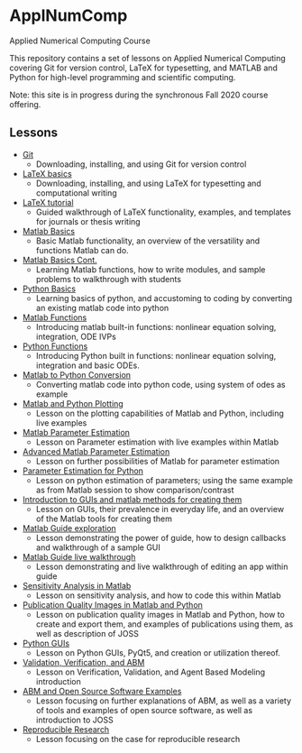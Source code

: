 # ApplNumComp
Applied Numerical Computing Course

This repository contains a set of lessons on Applied Numerical Computing covering Git for version control, LaTeX for typesetting, and MATLAB and Python for high-level programming and scientific computing. 

Note: this site is in progress during the synchronous Fall 2020 course offering.

## Lessons
* [Git](https://github.com/ashleefv/ApplNumComp/blob/master/L1:%20Git%20for%20Version%20Control.md)
  * Downloading, installing, and using Git for version control
* [LaTeX basics](https://github.com/ashleefv/ApplNumComp/blob/master/L2:%20LaTeX%20Basics)
  * Downloading, installing, and using LaTeX for typesetting and computational writing
* [LaTeX tutorial](https://github.com/ashleefv/ApplNumComp/blob/master/LaTeX%20Tutorial.md)
  * Guided walkthrough of LaTeX functionality, examples, and templates for journals or thesis writing
* [Matlab Basics](https://github.com/ashleefv/ApplNumComp/blob/master/L4:%20Matlab%20basics.md)
  * Basic Matlab functionality, an overview of the versatility and functions Matlab can do.
* [Matlab Basics Cont.](https://github.com/ashleefv/ApplNumComp/blob/master/L5:%20Matlab%20basics%20cont.md)
  * Learning Matlab functions, how to write modules, and sample problems to walkthrough with students
* [Python Basics](https://github.com/ashleefv/ApplNumComp/blob/master/Python%20Basics.md)
  * Learning basics of python, and accustoming to coding by converting an existing matlab code into python
* [Matlab Functions](https://github.com/ashleefv/ApplNumComp/blob/master/Matlab%20Functions.md)
  * Introducing matlab built-in functions: nonlinear equation solving, integration, ODE IVPs
* [Python Functions](https://github.com/ashleefv/ApplNumComp/blob/master/L9:%20Python%20Functions)
  * Introducing Python built in functions: nonlinear equation solving, integration and basic ODEs.
* [Matlab to Python Conversion](https://github.com/ashleefv/ApplNumComp/blob/master/L10:%20Matlab%20to%20Python%20conversions.md)
  * Converting matlab code into python code, using system of odes as example
* [Matlab and Python Plotting](https://github.com/ashleefv/ApplNumComp/blob/master/L11:%20Python%20and%20Matlab%20Plotting.md)
  * Lesson on the plotting capabilities of Matlab and Python, including live examples
* [Matlab Parameter Estimation](https://github.com/ashleefv/ApplNumComp/blob/master/L12:%20Parameter%20Estimation%20for%20Matlab.md)
  *  Lesson on Parameter estimation with live examples within Matlab
* [Advanced Matlab Parameter Estimation](https://github.com/ashleefv/ApplNumComp/blob/master/L13:%20Advanced%20Parameter%20Estimation%20in%20Matlab.md)
  * Lesson on further possibilities of Matlab for parameter estimation
* [Parameter Estimation for Python](https://github.com/ashleefv/ApplNumComp/blob/master/L14:%20Python%20Parameter%20Estimation.md)
  * Lesson on python estimation of parameters; using the same example as from Matlab session to show comparison/contrast
* [Introduction to GUIs and matlab methods for creating them](https://github.com/ashleefv/ApplNumComp/blob/master/L15:%20Introduction%20to%20GUIs.md)
  * Lesson on GUIs, their prevalence in everyday life, and an overview of the Matlab tools for creating them
* [Matlab Guide exploration](https://github.com/ashleefv/ApplNumComp/blob/master/L16:%20Matlab%20and%20GUIDE.md)
  * Lesson demonstrating the power of guide, how to design callbacks and walkthrough of a sample GUI
* [Matlab Guide live walkthrough](https://github.com/ashleefv/ApplNumComp/blob/master/L17:%20Further%20exploration%20of%20GUIDE%20in%20Matlab.md)
  * Lesson demonstrating and live walkthrough of editing an app within guide
* [Sensitivity Analysis in Matlab](https://github.com/ashleefv/ApplNumComp/blob/master/L18:%20Sensitivity%20Analysis.md)
  * Lesson on sensitivity analysis, and how to code this within Matlab
* [Publication Quality Images in Matlab and Python](https://github.com/ashleefv/ApplNumComp/blob/master/L19:%20Publication%20Quality%20figures%20in%20Matlab%20and%20Python.md)
  * Lesson on publication quality images in Matlab and Python, how to create and export them, and examples of publications using them, as well as description of JOSS
* [Python GUIs](https://github.com/ashleefv/ApplNumComp/blob/master/L20:%20GUIs%20in%20Python.md)
  * Lesson on Python GUIs, PyQt5, and creation or utilization thereof.
* [Validation, Verification, and ABM](https://github.com/ashleefv/ApplNumComp/blob/master/L21:%20Validation%20and%20Verification%20of%20ABM.md)
  * Lesson on Verification, Validation, and Agent Based Modeling introduction
* [ABM and Open Source Software Examples](https://github.com/ashleefv/ApplNumComp/blob/master/L22:%20Agent%20Based%20Modeling%20and%20Open%20Source%20Software.md)
  * Lesson focusing on further explanations of ABM, as well as a variety of tools and examples of open source software, as well as introduction to JOSS 
* [Reproducible Research](https://github.com/ashleefv/ApplNumComp/blob/master/L23:%20Reproducible%20Research%20Computing.md)
  * Lesson focusing on the case for reproducible research
